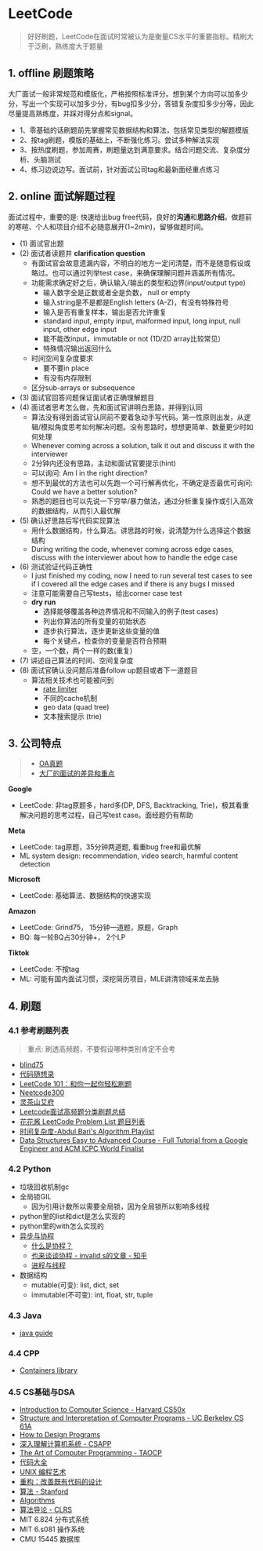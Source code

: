 # LeetCode
> 好好刷题，LeetCode在面试时常被认为是衡量CS水平的重要指标。精刷大于泛刷，熟练度大于题量


## 1. offline 刷题策略
大厂面试一般非常规范和模版化，严格按照标准评分。想到某个方向可以加多少分，写出一个实现可以加多少分，有bug扣多少分，答错复杂度扣多少分等，因此尽量提高熟练度，并踩对得分点和signal。

- 1、零基础的话刷题前先掌握常见数据结构和算法，包括常见类型的解题模版
- 2、按tag刷题，模版的基础上，不断强化练习。尝试多种解法实现
- 3、按热度刷题，参加周赛，刷题量达到满意要求。结合问题交流、复杂度分析、头脑测试
- 4、练习边说边写。面试前，针对面试公司tag和最新面经重点练习


## 2. online 面试解题过程
面试过程中，重要的是: 快速给出bug free代码，良好的**沟通**和**思路介绍**。做题前的寒暄、个人和项目介绍不必随意展开(1~2min)，留够做题时间。

- (1) 面试官出题
- (2) 面试者读题并 **clarification question**
  - 有面试官会故意遗漏内容，不明白的地方一定问清楚，而不是随意假设或略过。也可以通过列举test case，来确保理解问题并涵盖所有情况。
  - 功能需求确定好之后，确认输入/输出的类型和边界(input/output type)
    - 输入数字全是正数或者全是负数， null or empty    
    - 输入string是不是都是English letters (A-Z)，有没有特殊符号
    - 输入是否有重复样本，输出是否允许重复
    - standard input, empty input, malformed input, long input, null input, other edge input
    - 能不能改input，immutable or not (1D/2D array比较常见）
    - 特殊情况输出返回什么
  - 时间空间复杂度要求
    - 要不要in place
    - 有没有内存限制
  - 区分sub-arrays or subsequence
- (3) 面试官回答问题保证面试者正确理解题目
- (4) 面试者思考怎么做，先和面试官讲明白思路，并得到认同
  - 算法没有得到面试官认同前不要着急动手写代码。第一性原则出发，从逻辑/模拟角度思考如何解决问题。没有思路时，想想更简单、数量更少时如何处理
  - Whenever coming across a solution, talk it out and discuss it with the interviewer
  - 2分钟内还没有思路，主动和面试官要提示(hint)
  - 可以询问: Am I in the right direction?
  - 想不到最优的方法也可以先跑一个可行解再优化，不确定是否最优可询问: Could we have a better solution?
  - 熟悉的题目也可以先说一下穷举/暴力做法，通过分析重复操作或引入高效的数据结构，从而引入最优解  
- (5) 确认好思路后写代码实现算法
  - 用什么数据结构，什么算法。讲思路的时候，说清楚为什么选择这个数据结构
  - During writing the code, whenever coming across edge cases, discuss with the interviewer about how to handle the edge case
- (6) 测试验证代码正确性
  - I just finished my coding, now I need to run several test cases to see if I covered all the edge cases and if there is any bugs I missed
  - 注意可能需要自己写tests，给出corner case test
  - **dry run**
    - 选择能够覆盖各种边界情况和不同输入的例子(test cases)
    - 列出你算法的所有变量的初始状态
    - 逐步执行算法，逐步更新这些变量的值
    - 每个关键点，检查你的变量是否符合预期
  - 空，一个数，两个一样的数(重复)
- (7) 讲述自己算法的时间、空间复杂度
- (8) 面试官确认没问题后准备follow up题目或者下一道题目
  - 算法相关技术也可能被问到
    - [rate limiter](https://leetcode.com/discuss/interview-question/system-design/124558/Uber-or-Rate-Limiter)
    - 不同的cache机制
    - geo data (quad tree)
    - 文本搜索提示 (trie)


## 3. 公司特点

> - [OA真题](https://github.com/perixtar/2024-Tech-OA)
> - [大厂的面试的差异和重点](https://www.1point3acres.com/bbs/thread-1021931-1-1.html)

**Google**
- LeetCode: 非tag原题多，hard多(DP, DFS, Backtracking, Trie)，极其看重解决问题的思考过程，自己写test case。面经题仍有帮助

**Meta**
- LeetCode: tag原题，35分钟两道题, 看重bug free和最优解
- ML system design: recommendation, video search, harmful content detection

**Microsoft**
- LeetCode: 基础算法、数据结构的快速实现

**Amazon**
- LeetCode: Grind75， 15分钟一道题，原题，Graph
- BQ: 每一轮BQ占30分钟+， 2个LP

**Tiktok**
- LeetCode: 不按tag
- ML: 可能有国内面试习惯，深挖简历项目，MLE讲清领域来龙去脉


## 4. 刷题

### 4.1 参考刷题列表
> 重点: 刷透高频题，不要假设哪种类别肯定不会考

- [blind75](https://leetcode.com/list/xi4ci4ig/)
- [代码随想录](https://programmercarl.com/)
- [LeetCode 101：和你一起你轻松刷题](https://github.com/changgyhub/leetcode_101/)
- [Neetcode300](https://neetcode.io/practice)
- [灵茶山艾府](https://github.com/EndlessCheng)
- [Leetcode面试高频题分类刷题总结](https://zhuanlan.zhihu.com/p/349940945)
- [花花酱 LeetCode Problem List 题目列表](https://zxi.mytechroad.com/blog/leetcode-problem-categories/)
- [时间复杂度-Abdul Bari's Algorithm Playlist](https://www.youtube.com/playlist?list=PLDN4rrl48XKpZkf03iYFl-O29szjTrs_O)
- [Data Structures Easy to Advanced Course - Full Tutorial from a Google Engineer and ACM ICPC World Finalist](https://www.youtube.com/playlist?list=PLDV1Zeh2NRsB6SWUrDFW2RmDotAfPbeHu)


### 4.2 Python
- 垃圾回收机制gc
- 全局锁GIL
  - 因为引用计数所以需要全局锁，因为全局锁所以影响多线程
- python里的list和dict是怎么实现的
- python里的with怎么实现的
- [异步与协程](https://zhuanlan.zhihu.com/p/25228075)
  - [什么是协程？](https://zhuanlan.zhihu.com/p/172471249)
  - [也来谈谈协程 - invalid s的文章 - 知乎](https://zhuanlan.zhihu.com/p/147608872)
  - [进程与线程](https://zhuanlan.zhihu.com/p/46368084)
- 数据结构
  - mutable(可变): list, dict, set
  - immutable(不可变): int, float, str, tuple


### 4.3 Java
- [java guide](https://javaguide.cn/home.html)


### 4.4 CPP
- [Containers library](https://en.cppreference.com/w/cpp/container)


### 4.5 CS基础与DSA
- [Introduction to Computer Science - Harvard CS50x](https://cs50.harvard.edu/x/)
- [Structure and Interpretation of Computer Programs - UC Berkeley CS 61A](https://cs61a.org/)
- [How to Design Programs](https://book.douban.com/subject/30175977/)
- [深入理解计算机系统 - CSAPP](https://book.douban.com/subject/5333562/)
- [The Art of Computer Programming - TAOCP](https://www-cs-faculty.stanford.edu/~knuth/taocp.html)
- [代码大全](https://book.douban.com/subject/1477390/)
- [UNIX 编程艺术](https://book.douban.com/subject/11609943/)
- [重构：改善既有代码的设计](https://book.douban.com/subject/4262627/)
- [算法 - Stanford](https://www.coursera.org/specializations/algorithms)
- [Algorithms](https://book.douban.com/subject/1996256/)
- [算法导论 - CLRS](https://book.douban.com/subject/20432061/)
- MIT 6.824 分布式系统
- MIT 6.s081 操作系统
- CMU 15445 数据库
